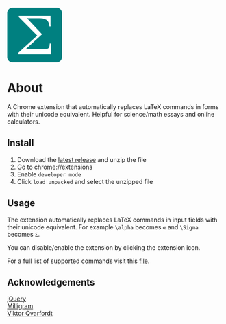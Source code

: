 ![LaTeX Symbols Logo](icons/favicon-128.png?raw=true)

# About
A Chrome extension that automatically replaces LaTeX commands in forms with their unicode equivalent. Helpful for science/math essays and online calculators.

## Install
1. Download the [latest release](https://github.com/maxwellmlin/latex-symbols/releases) and unzip the file
2. Go to chrome://extensions
3. Enable `developer mode`
4. Click `load unpacked` and select the unzipped file

## Usage
The extension automatically replaces LaTeX commands in input fields with their unicode equivalent. For example `\alpha` becomes `α` and `\Sigma` becomes `Σ`.  

You can disable/enable the extension by clicking the extension icon.

For a full list of supported commands visit this [file](https://raw.githubusercontent.com/maxwellmlin/latex-symbols/main/js/latex-unicode.js?token=AG4TIGFNSYPH6CCBDMCUXQTA2YKBE).

## Acknowledgements
[jQuery](https://jquery.com/)  
[Milligram](http://milligram.io/)  
[Viktor Qvarfordt](https://github.com/ViktorQvarfordt/unicode-latex)
